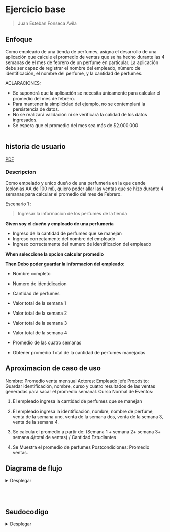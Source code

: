 # Ejercicio base
> Juan Esteban Fonseca Avila

## Enfoque
Como empleado de una tienda de perfumes, asigna el desarrollo de una aplicación que calcule el promedio de ventas que se ha hecho durante las 4 semanas de el mes de febrero de un perfume en particular. La aplicación debe ser capaz de registrar el nombre del empleado, número de identificación, el nombre del perfume, y la cantidad de perfumes.

ACLARACIONES:
+	Se supondrá que la aplicación se necesita únicamente para calcular el promedio del mes de febrero.
+	Para mantener la simplicidad del ejemplo, no se contemplará la persistencia de datos.
+	 No se realizará validación ni se verificará la calidad de los datos ingresados.
+	Se espera que el promedio del mes sea más de $2.000.000
<br style="height:100px;"></br>

## historia de usuario
[PDF](Desktop/promediopdf.pdf)

### Descripcion
Como empelado y unico dueño de una perfumeria en la que cende (colonias AA de 100 ml), quiero poder allar
las ventas que se hizo durante 4 semanas para calcular el promedio del mes de Febrero.

Escenario  1 :
>Ingresar la informacion de los perfumes de la tienda

**Given **soy el dueño y empleado de una perfumeria****

+ Ingreso de la cantidad de perfumes que se manejan 
+ Ingreso correctamente del nombre del empleado 
+ Ingreso correctamente del numero de identificacion del empleado 


**When **seleccione la opcion calcular promedio****

**Then **Debo poder guardar la informacion del empleado:****
+ Nombre completo
+ Numero de identidicacion
+ Cantidad de perfumes
+ Valor total de la semana 1
+ Valor total de la semana 2
+ Valor total de la semana 3
+ Valor total de la semana 4

+ Promedio de las cuatro semanas 

+ Obtener promedio Total de la cantidad de perfumes manejadas

 ## Aproximacion de caso de uso 
 Nombre: Promedio venta mensual
Actores: Empleado jefe
Propósito: Guardar identificación, nombre, curso y cuatro resultados de las ventas generadas para sacar el promedio semanal.
Curso Normal de Eventos:
1. El empleado ingresa la cantidad de perfumes que se manejan 
2. El empleado ingresa la identificación, nombre, nombre de perfume, venta de la semana uno, venta de la semana dos, venta de la semana 3, venta de la semana 4. 

3. Se calcula el promedio a partir de:
(Semana 1 + semana 2+ semana 3+ semana 4/total de ventas) / Cantidad Estudiantes
4. Se Muestra el promedio de perfumes 
Postcondiciones: Promedio ventas.

## Diagrama de flujo
<details>
<summary>Desplegar</summary>
<p>



```mermaid
flowchart TD;
    A([Inicio]) --> B["Cadena: identificaciones [50]<br>Cadena: nombres [50]<br>Real: semanauno [50], semanados [50], semanatres [50], semanacuatro [50]<br>Entero: numeroPerfumes<br>Cadena: identificacion, nombre<br>Real: semana1, semana2, semana3, semana4, promedio <- 0"];
    B --> C{{Digite el numero de perfumes segun el menu}} --> D[/Leer numeroPerfumes\] --> E[\"Para i <- 0 Hasta numeroPerfumes-1 Hacer"/];
    E --> F{{Digite la identificacion del empleado}} --> G[/Leer identificacion\] --> H{{Digite el nombre del empleado}} --> I[/Leer nombre\] --> J{{Digite la venta de la semana uno del empleado}} --> K[/Leer semana1\] --> L{{Digite la venta de la semana dos del empleado}} --> M[/Leer semana2\] --> N{{Digite la venta de la semana tres del empleado}} --> O[/Leer semana3\] --> P{{Digite la venta de la semana cuatro del empleado}} --> Q[/Leer semana4\];
    Q --> R["identificaciones[i] <- identificacion<br>nombres[i] <- nombre<br>semanauno[i] <- semana1<br>semanados[i] <- semana2<br>semanatres[i] <- semana3<br>semanacuatro[i] <- semana4"] --> E;
    E --> S[\"Para i <- 0 Hasta numeroPerfumes-1 Hacer"/];
    S --> T["promedio <- promedio + ((semanauno[i] + semanados[i] + semanatres[i] + semanacuatro[i]) / 4) / numeroPerfumes"] --> S;
    S --> U{{Escribir: El promedio de ventas es: + promedio}} --> V([Fin]);
  ```
     
</p>
</details>

<br style="height:100px;"></br>

## Seudocodigo
<details><summary>Desplegar</summary>
 
```     
   Algoritmo proyecto
   Definir sc Como Nuevo Scanner
   Definir identificaciones como cadena[50]
   Definir nombres como cadena[50]
   Definir semanauno como real[50]
   Definir semanados como real[50]
   Definir semanatres como real[50]
   Definir semanacuatro como real[50]
   Definir numeroPerfumes como entero
   Definir identificacion como cadena
   Definir nombre como cadena
   Definir semana1 como real
   Definir semana2 como real
   Definir semana3 como real
   Definir semana4 como real
   Definir promedio como real
   Escribir "Digite el numero de perfumes segun el menu: "
   Leer numeroPerfumes
   Para i = 0 Hasta numeroPerfumes Con Paso 1 Hacer
      Escribir "Digite la identificacion del empleado: "
      Leer identificacion
      Escribir "Digite el nombre del empleado: "
      Leer nombre
      Escribir "Digite la venta de la semana uno del empleado: "
      Leer semana1
      Escribir "Digite la venta de la semana dos del empleado: "
      Leer semana2
      Escribir "Digite la venta de la semana tres del empleado: "
      Leer semana3
      Escribir "Digite la venta de la semana cuatro del empleado: "
      Leer semana4
      identificaciones[i] <- identificacion
      nombres[i] <- nombre
      semanauno[i] <- semana1
      semanados[i] <- semana2
      semanatres[i] <- semana3
      semanacuatro[i] <- semana4
   FinPara  
   Para i = 0 Hasta numeroPerfumes Con Paso 1 Hacer
      promedio <- promedio + ((semanauno[i] + semanados[i] + semanatres[i] + semanacuatro[i]) / 4) / numeroPerfumes
   FinPara
   Escribir "El promedio de ventas es: ", promedio
        Cerrar sc
    Fin Algoritmo
 ```
     
</details>

<br style="height:100px;"></br>













